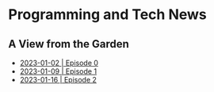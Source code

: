 # Programming and Tech News
## A View from the Garden

* [2023-01-02 | Episode 0](./2023-01-02.md)
* [2023-01-09 | Episode 1](./2023-01-09.md)
* [2023-01-16 | Episode 2](./2023-01-16.md)
